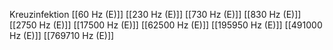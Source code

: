 Kreuzinfektion
[[60 Hz (E)]]
[[230 Hz (E)]]
[[730 Hz (E)]]
[[830 Hz (E)]]
[[2750 Hz (E)]]
[[17500 Hz (E)]]
[[62500 Hz (E)]]
[[195950 Hz (E)]]
[[491000 Hz (E)]]
[[769710 Hz (E)]]